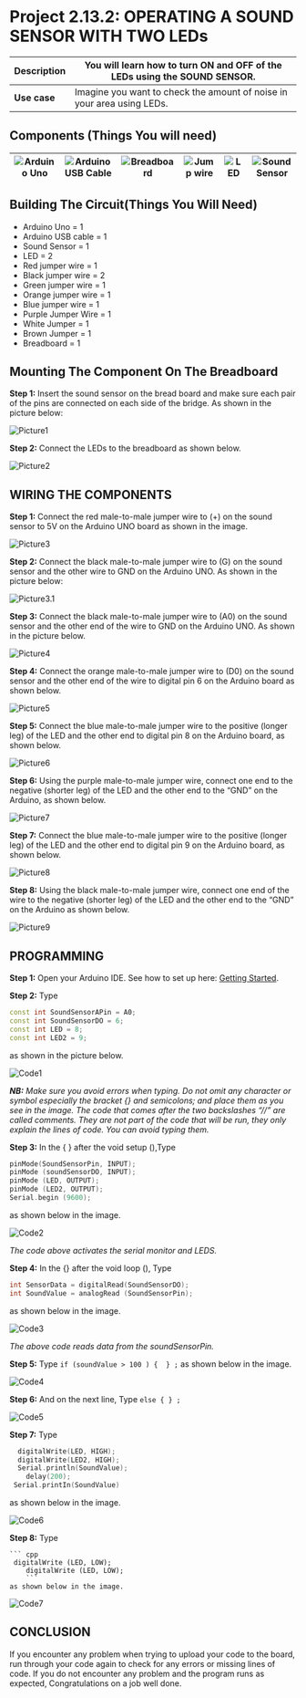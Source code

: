 # Project 2.13.2: OPERATING A SOUND SENSOR WITH TWO LEDs

| **Description** | You will learn how to turn ON and OFF of the LEDs using the SOUND SENSOR.  |
|------------------|----------------------------------------------------------------|
| **Use case**     | Imagine you want to check the amount of noise in your area using LEDs. |

## Components (Things You will need)

| ![Arduino Uno](../../assets/components/arduino.webp) | ![Arduino USB Cable](../../assets/components/usbcable.webp) | ![Breadboard](../../assets/components/breadboard.webp) |![Jump wire](../../assets/components/jumperwires.webp)|![LED](../../assets/components/leds.webp)|![Sound Sensor](../../assets/2.0/7.3.SoundSensor%20+%20Traffic/SoundSensor.webp)|
|-------------------------|-------------------------|-------------------------|-------------------------|------------------------|--------------------------|

## Building The Circuit(Things You Will Need)

- Arduino Uno = 1  
- Arduino USB cable = 1
- Sound Sensor  = 1
- LED = 2
- Red jumper wire = 1
- Black jumper wire = 2
- Green jumper wire = 1
- Orange jumper wire = 1
- Blue jumper wire = 1
- Purple Jumper Wire = 1
- White Jumper = 1
- Brown Jumper = 1
- Breadboard = 1


## Mounting The Component On The Breadboard

**Step 1:** Insert the sound sensor on the bread board and make sure each pair of the pins are connected on each side of the bridge. As shown in the picture below: 

![Picture1](../../assets/2.0/7.1.SoundSensor+2LEDs/Picture1.webp)

**Step 2:** Connect the LEDs to the breadboard as shown below.

![Picture2](../../assets/2.0/7.1.SoundSensor+2LEDs/Picture2.webp)


## WIRING THE COMPONENTS

**Step 1:** Connect the red male-to-male jumper wire to (+) on the sound sensor to 5V on the Arduino UNO board as shown in the image.

![Picture3](../../assets/2.0/7.1.SoundSensor+2LEDs/Picture3.webp)

**Step 2:** Connect the black male-to-male jumper wire to (G) on the sound sensor and the other wire to GND on the Arduino UNO.  As shown in the picture below:

![Picture3.1](../../assets/2.0/7.1.SoundSensor+2LEDs/Picture3.1.webp)

**Step 3:** Connect the black male-to-male jumper wire to (A0) on the sound sensor and the other end of the wire to GND on the Arduino UNO.  As shown in the picture below.

![Picture4](../../assets/2.0/7.1.SoundSensor+2LEDs/Picture4.webp)

**Step 4:** Connect the orange male-to-male jumper wire to (D0) on the sound sensor and the other end of the wire to digital pin 6 on the Arduino board as shown below.

![Picture5](../../assets/2.0/7.1.SoundSensor+2LEDs/Picture5.webp)

**Step 5:** Connect the blue male-to-male jumper wire to the positive (longer leg) of the LED and the other end to digital pin 8 on the Arduino board, as shown below.

![Picture6](../../assets/2.0/7.1.SoundSensor+2LEDs/Picture6.webp)

**Step 6:** Using the purple male-to-male jumper wire, connect one end to the negative (shorter leg) of the LED and the other end to the “GND” on the Arduino, as shown below.

![Picture7](../../assets/2.0/7.1.SoundSensor+2LEDs/Picture7.webp)

**Step 7:** Connect the blue male-to-male jumper wire to the positive (longer leg) of the LED and the other end to digital pin 9 on the Arduino board, as shown below.

![Picture8](../../assets/2.0/7.1.SoundSensor+2LEDs/Picture8.webp)

**Step 8:** Using the black male-to-male jumper wire, connect one end of the wire to the negative (shorter leg) of the LED and the other end to the “GND” on the Arduino as shown below.

![Picture9](../../assets/2.0/7.1.SoundSensor+2LEDs/Picture9.webp)

## PROGRAMMING

**Step 1:** Open your Arduino IDE. See how to set up here: [Getting Started](../../getting-started/overview.md).

**Step 2:** Type 
``` cpp
const int SoundSensorAPin = A0; 
const int SoundSensorDO = 6;
const int LED = 8;
const int LED2 = 9; 
``` 
as shown in the picture below.

![Code1](../../assets/2.0/7.1.SoundSensor+2LEDs/Code1.webp)

_**NB:** Make sure you avoid errors when typing. Do not omit any character or symbol especially the bracket {} and semicolons; and place them as you see in the image. The code that comes after the two  backslashes “//” are called comments. They are not part of the code that will be run, they only explain the lines of code. You can avoid typing them._

**Step 3:** In the { } after the void setup (),Type

 ``` cpp
pinMode(SoundSensorPin, INPUT);
pinMode (soundSensorDO, INPUT);  
pinMode (LED, OUTPUT); 
pinMode (LED2, OUTPUT);
Serial.begin (9600); 
 ``` 
 as shown below in the image.

![Code2](../../assets/2.0/7.1.SoundSensor+2LEDs/Code2.webp)

_The code above activates the serial monitor and LEDS._

**Step 4:** In the {} after the void loop (), Type

 ``` cpp
int SensorData = digitalRead(SoundSensorDO); 
int SoundValue = analogRead (SoundSensorPin); 
```
 as shown below in the image.

![Code3](../../assets/2.0/7.1.SoundSensor+2LEDs/Code3.webp)

_The above code reads data from the soundSensorPin._

**Step 5:** Type ``` if (soundValue > 100 ) {  } ; ``` as shown below in the image.

![Code4](../../assets/2.0/7.1.SoundSensor+2LEDs/Code4.webp)

**Step 6:** And on the next line, Type ```else { } ;```

![Code5](../../assets/2.0/7.1.SoundSensor+2LEDs/Code5.webp)

**Step 7:** Type 
``` cpp
  digitalWrite(LED, HIGH); 
  digitalWrite(LED2, HIGH);
  Serial.println(SoundValue);
    delay(200);
 Serial.printIn(SoundValue) 
  ```
   as shown below in the image.

![Code6](../../assets/2.0/7.1.SoundSensor+2LEDs/Code6.webp)

**Step 8:** Type 

    ``` cpp
     digitalWrite (LED, LOW);
        digitalWrite (LED, LOW);
        ```
    as shown below in the image.

![Code7](../../assets/2.0/7.1.SoundSensor+2LEDs/Code7.webp)

## CONCLUSION
If you encounter any problem when trying to upload your code to the board, run through your code 
again to check for any errors or missing lines of code. If you do not encounter any problem and the program runs as expected, Congratulations on a job well done. 

